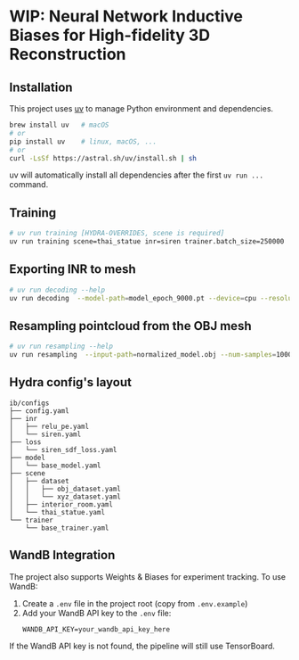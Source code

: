 # WIP: Neural Network Inductive Biases for High-fidelity 3D Reconstruction

## Installation

This project uses [uv](https://github.com/astral-sh/uv) to manage Python environment and dependencies. 
```bash
brew install uv   # macOS
# or
pip install uv    # linux, macOS, ...
# or
curl -LsSf https://astral.sh/uv/install.sh | sh
```
uv will automatically install all dependencies after the first `uv run ...` command.

## Training

```bash
# uv run training [HYDRA-OVERRIDES, scene is required]
uv run training scene=thai_statue inr=siren trainer.batch_size=250000
```

## Exporting INR to mesh

```bash
# uv run decoding --help
uv run decoding  --model-path=model_epoch_9000.pt --device=cpu --resolution=64
```

## Resampling pointcloud from the OBJ mesh

```bash
# uv run resampling --help
uv run resampling  --input-path=normalized_model.obj --num-samples=1000000
```

## Hydra config's layout

```
ib/configs
├── config.yaml
├── inr
│   ├── relu_pe.yaml
│   └── siren.yaml
├── loss
│   └── siren_sdf_loss.yaml
├── model
│   └── base_model.yaml
├── scene
│   ├── dataset
│   │   ├── obj_dataset.yaml
│   │   └── xyz_dataset.yaml
│   ├── interior_room.yaml
│   └── thai_statue.yaml
└── trainer
    └── base_trainer.yaml
```

## WandB Integration

The project also supports Weights & Biases for experiment tracking. To use WandB:

1. Create a `.env` file in the project root (copy from `.env.example`)
2. Add your WandB API key to the `.env` file:
   ```
   WANDB_API_KEY=your_wandb_api_key_here
   ```
If the WandB API key is not found, the pipeline will still use TensorBoard.
